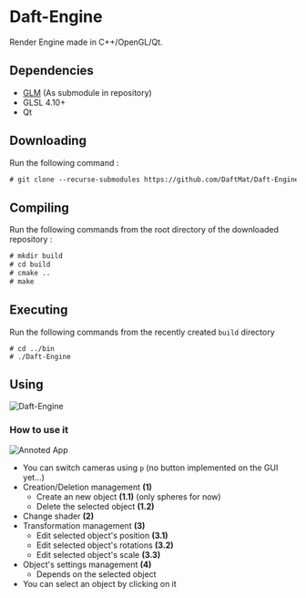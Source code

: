 # Daft-Engine

Render Engine made in C++/OpenGL/Qt.

## Dependencies

 - [GLM](https://github.com/g-truc/glm) (As submodule in repository)
 - GLSL 4.10+
 - Qt

## Downloading
Run the following command :
```txt
# git clone --recurse-submodules https://github.com/DaftMat/Daft-Engine.git
```

## Compiling
Run the following commands from the root directory of the downloaded repository :
```txt
# mkdir build
# cd build
# cmake ..
# make
```

## Executing
Run the following commands from the recently created `build` directory
```
# cd ../bin
# ./Daft-Engine
```
## Using

![Daft-Engine](https://imgur.com/nTNbxYp.png)

### How to use it
 
![Annoted App](https://imgur.com/L0lIBdU.png)

 * You can switch cameras using `p` (no button implemented on the GUI yet...)
 * Creation/Deletion management **(1)**
   * Create an new object **(1.1)** (only spheres for now)
   * Delete the selected object **(1.2)**
 * Change shader **(2)**
 * Transformation management **(3)**
   * Edit selected object's position **(3.1)**
   * Edit selected object's rotations **(3.2)**
   * Edit selected object's scale **(3.3)**
 * Object's settings management **(4)**
   * Depends on the selected object
 * You can select an object by clicking on it